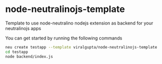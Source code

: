 # node-neutralinojs-template

Template to use node-neutralino nodejs extension as backend for your neutralinojs apps

You can get started by running the following commands

```bash
neu create testapp --template viralgupta/node-neutralinojs-template
cd testapp
node backend/index.js
```
